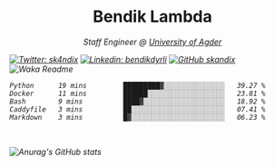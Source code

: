 <h1 align="center"> Bendik Lambda </h1>
<p align="center"><em>Staff Engineer @ <a href="http://www.uia.no">University of Agder</a></p>



[![Twitter: sk4ndix](https://img.shields.io/twitter/follow/sk4ndix?style=social)](https://twitter.com/sk4ndix)
[![Linkedin: bendikdyrli](https://img.shields.io/badge/-bendikdyrli-blue?style=flat-square&logo=Linkedin&logoColor=white&link=https://www.linkedin.com/in/bendikdyrli/)](https://www.linkedin.com/in/bendikdyrli/)
[![GitHub skandix](https://img.shields.io/github/followers/skandix?label=follow&style=social)](https://github.com/skandix)
![Waka Readme](https://github.com/skandix/skandix/workflows/Waka%20Readme/badge.svg)


<!--START_SECTION:waka-->
```text
Python      19 mins         █████████▓░░░░░░░░░░░░░░░   39.27 % 
Docker      11 mins         ██████░░░░░░░░░░░░░░░░░░░   23.81 % 
Bash        9 mins          ████▓░░░░░░░░░░░░░░░░░░░░   18.92 % 
Caddyfile   3 mins          ██░░░░░░░░░░░░░░░░░░░░░░░   07.41 % 
Markdown    3 mins          █▓░░░░░░░░░░░░░░░░░░░░░░░   06.23 % 
```
<!--END_SECTION:waka-->

  <br>
  
![Anurag's GitHub stats](https://github-readme-stats.vercel.app/api?username=skandix&show_icons=true&theme=tokyonight)


